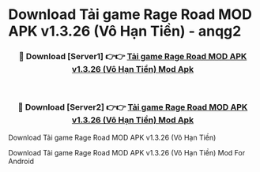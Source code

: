# Download Tải game Rage Road MOD APK v1.3.26 (Vô Hạn Tiền) - anqg2


<div align="center">
<h3>🔴 Download [Server1] 👉👉 <a href="https://apk-comot.site?title=Tải_game_Rage_Road_MOD_APK_v1.3.26_(Vô_Hạn_Tiền)">Tải game Rage Road MOD APK v1.3.26 (Vô Hạn Tiền) Mod Apk</a></h3><br>
<h3>🔴 Download [Server2] 👉👉 <a href="https://apk-comot.site?title=Tải_game_Rage_Road_MOD_APK_v1.3.26_(Vô_Hạn_Tiền)">Tải game Rage Road MOD APK v1.3.26 (Vô Hạn Tiền) Mod Apk</a></h3>
</div>



Download Tải game Rage Road MOD APK v1.3.26 (Vô Hạn Tiền) 

Download Tải game Rage Road MOD APK v1.3.26 (Vô Hạn Tiền) Mod For Android